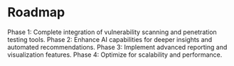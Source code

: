 # Roadmap
Phase 1: Complete integration of vulnerability scanning and penetration testing tools.
Phase 2: Enhance AI capabilities for deeper insights and automated recommendations.
Phase 3: Implement advanced reporting and visualization features.
Phase 4: Optimize for scalability and performance.